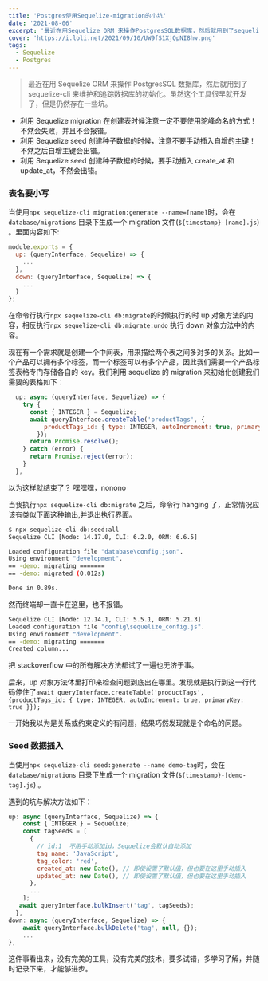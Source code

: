 ```yaml
---
title: 'Postgres使用Sequelize-migration的小坑'
date: '2021-08-06'
excerpt: '最近在用Sequelize ORM 来操作PostgresSQL数据库，然后就用到了sequelize-cli来维护和追踪数据库的初始化。虽然这个工具很早就开发了，但是仍然存在一些坑。'
cover: 'https://i.loli.net/2021/09/10/UW9fS1XjQpNI8hw.png'
tags:
  - Sequelize
  - Postgres
---
```


> 最近在用 Sequelize ORM 来操作 PostgresSQL 数据库，然后就用到了 sequelize-cli 来维护和追踪数据库的初始化。虽然这个工具很早就开发了，但是仍然存在一些坑。

- 利用 Sequelize migration 在创建表时候注意一定不要使用驼峰命名的方式！不然会失败，并且不会报错。
- 利用 Sequelize seed 创建种子数据的时候，注意不要手动插入自增的主键！不然之后自增主键会出错。
- 利用 Sequelize seed 创建种子数据的时候，要手动插入 create_at 和 update_at，不然会出错。

### 表名要小写

当使用`npx sequelize-cli migration:generate --name=[name]`时，会在 `database/migrations` 目录下生成一个 migration 文件(`${timestamp}-[name].js`) 。里面内容如下:

```javascript
module.exports = {
  up: (queryInterface, Sequelize) => {
    ...
  },
  down: (queryInterface, Sequelize) => {
   	...
  }
};
```

在命令行执行`npx sequelize-cli db:migrate`的时候执行的时 up 对象方法的内容，相反执行`npx sequelize-cli db:migrate:undo` 执行 down 对象方法中的内容。

现在有一个需求就是创建一个中间表，用来描绘两个表之间多对多的关系。比如一个产品可以拥有多个标签，而一个标签可以有多个产品，因此我们需要一个产品标签表格专门存储各自的 key。我们利用 sequelize 的 migration 来初始化创建我们需要的表格如下：

```javascript
  up: async (queryInterface, Sequelize) => {
    try {
      const { INTEGER } = Sequelize;
      await queryInterface.createTable('productTags', {
          productTags_id: { type: INTEGER, autoIncrement: true, primaryKey: true }
      	});
      return Promise.resolve();
    } catch (error) {
      return Promise.reject(error);
    }
  },
```

以为这样就结束了？ 嘿嘿嘿，nonono

当我执行`npx sequelize-cli db:migrate` 之后，命令行 hanging 了，正常情况应该有类似下面这种输出,并退出执行界面。

```bash
$ npx sequelize-cli db:seed:all
Sequelize CLI [Node: 14.17.0, CLI: 6.2.0, ORM: 6.6.5]

Loaded configuration file "database\config.json".
Using environment "development".
== -demo: migrating =======
== -demo: migrated (0.012s)

Done in 0.89s.
```

然而终端却一直卡在这里，也不报错。

```bash
Sequelize CLI [Node: 12.14.1, CLI: 5.5.1, ORM: 5.21.3]
Loaded configuration file "config\sequelize_config.js".
Using environment "development".
== -demo: migrating =======
Created column...
```

把 stackoverflow 中的所有解决方法都试了一遍也无济于事。

后来，up 对象方法体里打印来检查问题到底出在哪里。发现就是执行到这一行代码停住了`await queryInterface.createTable('productTags', {productTags_id: { type: INTEGER, autoIncrement: true, primaryKey: true }});`

一开始我以为是关系或约束定义的有问题，结果巧然发现就是个命名的问题。

### Seed 数据插入

当使用`npx sequelize-cli seed:generate --name demo-tag`时，会在 `database/migrations` 目录下生成一个 migration 文件(`${timestamp}-[demo-tag].js`) 。

遇到的坑与解决方法如下：

```js
up: async (queryInterface, Sequelize) => {
    const { INTEGER } = Sequelize;
    const tagSeeds = [
      {
        // id:1  不用手动添加id，Sequelize会默认自动添加
        tag_name: 'JavaScript',
        tag_color: 'red',
        created_at: new Date(), // 即使设置了默认值，但也要在这里手动插入
        updated_at: new Date(), // 即使设置了默认值，但也要在这里手动插入
      },
      ...
    ];
   await queryInterface.bulkInsert('tag', tagSeeds);
  },
down: async (queryInterface, Sequelize) => {
    await queryInterface.bulkDelete('tag', null, {});
    ...
},
```

这件事看出来，没有完美的工具，没有完美的技术，要多试错，多学习了解，并随时记录下来，才能够进步。
